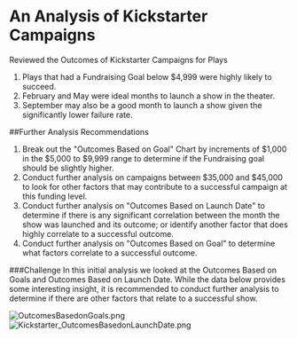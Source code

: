 # An Analysis of Kickstarter Campaigns
Reviewed the Outcomes of Kickstarter Campaigns for Plays

1. Plays that had a Fundraising Goal below $4,999 were highly likely to succeed.
2. February and May were ideal months to launch a show in the theater.
3. September may also be a good month to launch a show given the significantly lower failure rate.

##Further Analysis Recommendations
1. Break out the "Outcomes Based on Goal" Chart by increments of $1,000 in the $5,000 to $9,999 range to determine if the Fundraising goal should be slightly higher.
2. Conduct further analysis on campaigns between $35,000 and $45,000 to look for other factors that may contribute to a successful campaign at this funding level.
3. Conduct further analysis on "Outcomes Based on Launch Date" to determine if there is any significant correlation between the month the show was launched and its outcome; or identify another factor that does highly correlate to a successful outcome.
4. Conduct further analysis on "Outcomes Based on Goal" to determine what factors correlate to a successful outcome.

###Challenge
In this initial analysis we looked at the Outcomes Based on Goals and Outcomes Based on Launch Date.  While the data below provides some interesting insight, it is recommended to conduct further analysis to determine if there are other factors that relate to a successful show.

![OutcomesBasedonGoals.png](https://github.com/ljkirchman/kickstarter-analysis/OutcomesBasedonGoals.png)
![Kickstarter_OutcomesBasedonLaunchDate.png](https://github.com/ljkirchman/kickstarter-analysis/Kickstarter_OutcomesBasedonLaunchDate.png)
